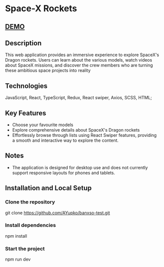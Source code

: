 # Space-X Rockets 

## [DEMO](https://add-mile-test.vercel.app/)

## Description
  This web application provides an immersive experience to explore SpaceX's Dragon rockets. Users can learn about the various models, watch videos about SpaceX missions, and discover the crew members who are turning these ambitious space projects into reality

## Technologies
  JavaScript, React, TypeScript, Redux, React swiper, Axios, SCSS, HTML;

## Key Features
  - Choose your favourite models 
  - Explore comprehensive details about SpaceX's Dragon rockets
  - Effortlessly browse through lists using React Swiper features, providing a smooth and interactive way to explore the content.

## Notes
  - The application is designed for desktop use and does not currently support responsive layouts for phones and tablets.

## Installation and Local Setup
  ### Clone the repository
  git clone https://github.com/AYupko/banxso-test.git

  ### Install dependencies
  npm install

  ### Start the project
  npm run dev


